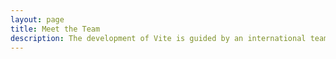 ```yaml
---
layout: page
title: Meet the Team
description: The development of Vite is guided by an international team.
---
```


<script setup>
import {
  VPTeamPage,
  VPTeamPageTitle,
  VPTeamPageSection,
  VPTeamMembers
} from 'vitepress/theme'
import { core, emeriti } from './_data/team'
</script>

<VPTeamPage>
  <VPTeamPageTitle>
    <template #title>팀 소개</template>
    <template #lead>
      Vite 개발은 국제적인 팀에 의해 진행되며, 그들 중 일부를 소개합니다.
    </template>
  </VPTeamPageTitle>
  <VPTeamMembers :members="core" />
  <VPTeamPageSection>
    <template #title>명예 팀원</template>
    <template #lead>
      더 이상 활동하지는 않지만, 과거에 귀중한 공헌을 했던 팀원들을 소개합니다.
    </template>
    <template #members>
      <VPTeamMembers size="small" :members="emeriti" />
    </template>
  </VPTeamPageSection>
</VPTeamPage>
